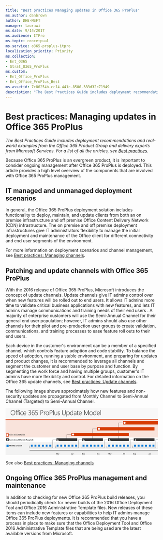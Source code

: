 ```yaml
---
title: "Best practices Managing updates in Office 365 ProPlus"
ms.author: danbrown
author: DHB-MSFT
manager: laurawi
ms.date: 9/14/2017
ms.audience: ITPro
ms.topic: concetpual
ms.service: o365-proplus-itpro
localization_priority: Priority
ms.collection:
- Ent_O365
- Strat_O365_ProPlus
ms.custom:
- Ent_Office_ProPlus
- Ent_Office_ProPlus_Best
ms.assetid: 7c80254b-cc14-441c-8500-333d32c71949
description: "The Best Practices Guide includes deployment recommendations and real-world examples from the Office 365 Product Group and delivery experts from Microsoft Services. For a list of all the articles, see Best practices."
---
```


# Best practices: Managing updates in Office 365 ProPlus

 *The Best Practices Guide includes deployment recommendations and real-world examples from the Office 365 Product Group and delivery experts from Microsoft Services. For a list of all the articles, see [Best practices](best-practices.md).* 
  
Because Office 365 ProPlus is an evergreen product, it is important to consider ongoing management after Office 365 ProPlus is deployed. This article provides a high level overview of the components that are involved with Office 365 ProPlus management.
  
## IT managed and unmanaged deployment scenarios

In general, the Office 365 ProPlus deployment solution includes functionality to deploy, maintain, and update clients from both an on premise infrastructure and off premise Office Content Delivery Network (CDN) infrastructure. The on premise and off premise deployment infrastructures give IT administrators flexibility to manage the initial deployment and maintenance of the Office client for different connectivity and end user segments of the environment.
  
For more information on deployment scenarios and channel management, see [Best practices: Managing channels](best-practices-managing-channels.md).
  
## Patching and update channels with Office 365 ProPlus

With the 2016 release of Office 365 ProPlus, Microsoft introduces the concept of update channels. Update channels give IT admins control over when new features will be rolled out to end users. It allows IT admins more time to validate critical business applications with new features, and lets IT admins manage communications and training needs of their end users . A majority of enterprise customers will use the Semi-Annual Channel for their general end user population; however, IT admins should also use other channels for their pilot and pre-production user groups to create validation, communications, and training processes to ease feature roll outs to their end users.
  
Each device in the customer's environment can be a member of a specified channel, which controls feature adoption and code stability. To balance the speed of adoption, running a stable environment, and preparing for updates and product changes, it is recommended to leverage all channels and segment the customer end user base by purpose and function. By segmenting the work force and having multiple groups, customer's IT admins have more flexibility and control. For detailed information on the Office 365 update channels, see [Best practices: Update channels](best-practices-update-channels.md).
  
The following image shows approximately how new features and non-security updates are propagated from Monthly Channel to Semi-Annual Channel (Targeted) to Semi-Annual Channel.
  
![The three primary Office 365 update channels, showing the relationship between the update channels and the release cadence](../images/16fae804-8d79-43db-8902-2adbbc6e0c9e.png)
  
See also [Best practices: Managing channels](best-practices-managing-channels.md)
  
## Ongoing Office 365 ProPlus management and maintenance

In addition to checking for new Office 365 ProPlus build releases, you should periodically check for newer builds of the 2016 Office Deployment Tool and Office 2016 Administrative Template files. New releases of these items can include new features or capabilities to help IT admins manage Office 365 ProPlus deployments. It is recommended that you have a process in place to make sure that the Office Deployment Tool and Office 2016 Administrative Template files that are being used are the latest available versions from Microsoft.
  

